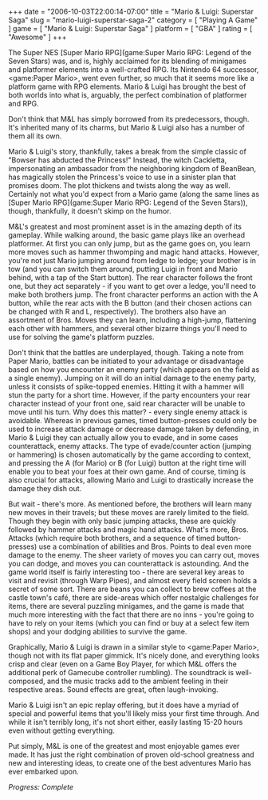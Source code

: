 +++
date = "2006-10-03T22:00:14-07:00"
title = "Mario & Luigi: Superstar Saga"
slug = "mario-luigi-superstar-saga-2"
category = [ "Playing A Game" ]
game = [ "Mario & Luigi: Superstar Saga" ]
platform = [ "GBA" ]
rating = [ "Awesome" ]
+++

The Super NES [Super Mario RPG](game:Super Mario RPG: Legend of the Seven Stars) was, and is, highly acclaimed for its blending of minigames and platformer elements into a well-crafted RPG. Its Nintendo 64 successor, <game:Paper Mario>, went even further, so much that it seems more like a platform game with RPG elements. Mario & Luigi has brought the best of both worlds into what is, arguably, the perfect combination of platformer and RPG.

Don't think that M&L has simply borrowed from its predecessors, though. It's inherited many of its charms, but Mario & Luigi also has a number of them all its own.

Mario & Luigi's story, thankfully, takes a break from the simple classic of "Bowser has abducted the Princess!" Instead, the witch Cackletta, impersonating an ambassador from the neighboring kingdom of BeanBean, has magically stolen the Princess's voice to use in a sinister plan that promises doom. The plot thickens and twists along the way as well. Certainly not what you'd expect from a Mario game (along the same lines as [Super Mario RPG](game:Super Mario RPG: Legend of the Seven Stars)), though, thankfully, it doesn't skimp on the humor.

M&L's greatest and most prominent asset is in the amazing depth of its gameplay. While walking around, the basic game plays like an overhead platformer. At first you can only jump, but as the game goes on, you learn more moves such as hammer thwomping and magic hand attacks. However, you're not just Mario jumping around from ledge to ledge; your brother is in tow (and you can switch them around, putting Luigi in front and Mario behind, with a tap of the Start button). The rear character follows the front one, but they act separately - if you want to get over a ledge, you'll need to make both brothers jump. The front character performs an action with the A button, while the rear acts with the B button (and their chosen actions can be changed with R and L, respectively). The brothers also have an assortment of Bros. Moves they can learn, including a high-jump, flattening each other with hammers, and several other bizarre things you'll need to use for solving the game's platform puzzles.

Don't think that the battles are underplayed, though. Taking a note from Paper Mario, battles can be initiated to your advantage or disadvantage based on how you encounter an enemy party (which appears on the field as a single enemy). Jumping on it will do an initial damage to the enemy party, unless it consists of spike-topped enemies. Hitting it with a hammer will stun the party for a short time. However, if the party encounters your rear character instead of your front one, said rear character will be unable to move until his turn. Why does this matter? - every single enemy attack is avoidable. Whereas in previous games, timed button-presses could only be used to increase attack damage or decrease damage taken by defending, in Mario & Luigi they can actually allow you to evade, and in some cases counterattack, enemy attacks. The type of evade/counter action (jumping or hammering) is chosen automatically by the game according to context, and pressing the A (for Mario) or B (for Luigi) button at the right time will enable you to beat your foes at their own game. And of course, timing is also crucial for attacks, allowing Mario and Luigi to drastically increase the damage they dish out.

But wait - there's more. As mentioned before, the brothers will learn many new moves in their travels; but these moves are rarely limited to the field. Though they begin with only basic jumping attacks, these are quickly followed by hammer attacks and magic hand attacks. What's more, Bros. Attacks (which require both brothers, and a sequence of timed button-presses) use a combination of abilities and Bros. Points to deal even more damage to the enemy. The sheer variety of moves you can carry out, moves you can dodge, and moves you can counterattack is astounding. And the game world itself is fairly interesting too - there are several key areas to visit and revisit (through Warp Pipes), and almost every field screen holds a secret of some sort. There are beans you can collect to brew coffees at the castle town's caf&eacute;, there are side-areas which offer nostalgic challenges for items, there are several puzzling minigames, and the game is made that much more interesting with the fact that there are no inns - you're going to have to rely on your items (which you can find or buy at a select few item shops) and your dodging abilities to survive the game.

Graphically, Mario & Luigi is drawn in a similar style to <game:Paper Mario>, though not with its flat paper gimmick. It's nicely done, and everything looks crisp and clear (even on a Game Boy Player, for which M&L offers the additional perk of Gamecube controller rumbling). The soundtrack is well-composed, and the music tracks add to the ambient feeling in their respective areas. Sound effects are great, often laugh-invoking.

Mario & Luigi isn't an epic replay offering, but it does have a myriad of special and powerful items that you'll likely miss your first time through. And while it isn't terribly long, it's not short either, easily lasting 15-20 hours even without getting everything.

Put simply, M&L is one of the greatest and most enjoyable games ever made. It has just the right combination of proven old-school greatness and new and interesting ideas, to create one of the best adventures Mario has ever embarked upon.

<i>Progress: Complete</i>
